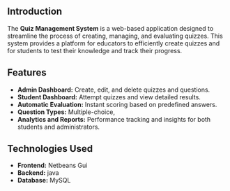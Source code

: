 ## Introduction
The **Quiz Management System** is a web-based application designed to streamline the process of creating, managing, and evaluating quizzes. 
This system provides a platform for educators to efficiently create quizzes and for students to test their knowledge and track their progress.  
## Features
- **Admin Dashboard:** Create, edit, and delete quizzes and questions.  
- **Student Dashboard:** Attempt quizzes and view detailed results.  
- **Automatic Evaluation:** Instant scoring based on predefined answers.  
- **Question Types:** Multiple-choice,  
- **Analytics and Reports:** Performance tracking and insights for both students and administrators.
## Technologies Used
- **Frontend:** Netbeans Gui  
- **Backend:** java
- **Database:** MySQL 
